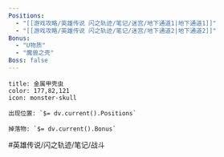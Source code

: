 ```yaml
---
Positions:
  - "[[游戏攻略/英雄传说 闪之轨迹/笔记/迷宫/地下通道1|地下通道1]]"
  - "[[游戏攻略/英雄传说 闪之轨迹/笔记/迷宫/地下通道2|地下通道2]]"
Bonus:
  - "U物质"
  - "魔兽之壳"
Boss: false
---
```

```ad-quote
title: 金属甲壳虫
color: 177,82,121
icon: monster-skull

出现位置: `$= dv.current().Positions`

掉落物: `$= dv.current().Bonus`

```

#英雄传说/闪之轨迹/笔记/战斗